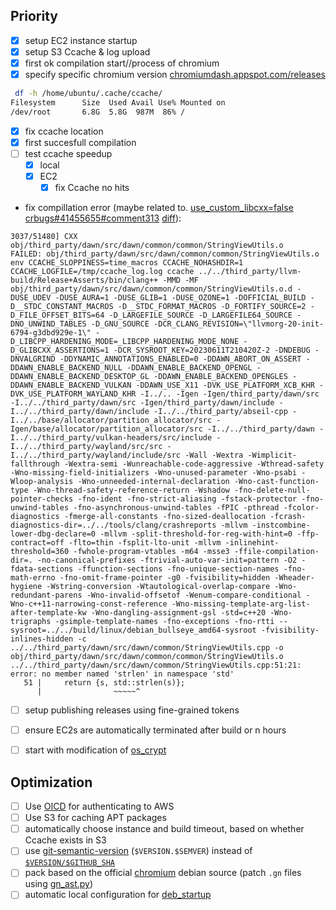 ## Priority
- [x] setup EC2 instance startup
- [x] setup S3 Ccache & log upload
- [x] first ok compilation start//process of chromium
- [x] specify specific chromium version [chromiumdash.appspot.com/releases](https://chromiumdash.appspot.com/releases?platform=Linux)
```bash
 df -h /home/ubuntu/.cache/ccache/
Filesystem      Size  Used Avail Use% Mounted on
/dev/root       6.8G  5.8G  987M  86% /
```
- [x] fix ccache location
- [x] first succesfull compilation
- [ ] test ccache speedup
  - [x] local
  - [x] EC2
    - [x] fix Ccache no hits 
- fix compillation error (maybe related to. [use_custom_libcxx=false](https://github.com/chrxer/safe-chrx-proto/blob/b7d8b4ddf8c3c6e3dd099d61267cae7d9cf5cfb4/scripts/build.sh#L34) [crbugs#41455655#comment313](https://issues.chromium.org/issues/41455655#comment313) [diff](https://chromium.googlesource.com/chromium/src/+/2e14a3ac178ee87aa9154e5a15dcd986af1b6059%5E%21/#F0)):
```
3037/51480] CXX obj/third_party/dawn/src/dawn/common/common/StringViewUtils.o
FAILED: obj/third_party/dawn/src/dawn/common/common/StringViewUtils.o 
env CCACHE_SLOPPINESS=time_macros CCACHE_NOHASHDIR=1 CCACHE_LOGFILE=/tmp/ccache_log.log ccache ../../third_party/llvm-build/Release+Asserts/bin/clang++ -MMD -MF obj/third_party/dawn/src/dawn/common/common/StringViewUtils.o.d -DUSE_UDEV -DUSE_AURA=1 -DUSE_GLIB=1 -DUSE_OZONE=1 -DOFFICIAL_BUILD -D__STDC_CONSTANT_MACROS -D__STDC_FORMAT_MACROS -D_FORTIFY_SOURCE=2 -D_FILE_OFFSET_BITS=64 -D_LARGEFILE_SOURCE -D_LARGEFILE64_SOURCE -DNO_UNWIND_TABLES -D_GNU_SOURCE -DCR_CLANG_REVISION=\"llvmorg-20-init-6794-g3dbd929e-1\" -D_LIBCPP_HARDENING_MODE=_LIBCPP_HARDENING_MODE_NONE -D_GLIBCXX_ASSERTIONS=1 -DCR_SYSROOT_KEY=20230611T210420Z-2 -DNDEBUG -DNVALGRIND -DDYNAMIC_ANNOTATIONS_ENABLED=0 -DDAWN_ABORT_ON_ASSERT -DDAWN_ENABLE_BACKEND_NULL -DDAWN_ENABLE_BACKEND_OPENGL -DDAWN_ENABLE_BACKEND_DESKTOP_GL -DDAWN_ENABLE_BACKEND_OPENGLES -DDAWN_ENABLE_BACKEND_VULKAN -DDAWN_USE_X11 -DVK_USE_PLATFORM_XCB_KHR -DVK_USE_PLATFORM_WAYLAND_KHR -I../.. -Igen -Igen/third_party/dawn/src -I../../third_party/dawn/src -Igen/third_party/dawn/include -I../../third_party/dawn/include -I../../third_party/abseil-cpp -I../../base/allocator/partition_allocator/src -Igen/base/allocator/partition_allocator/src -I../../third_party/dawn -I../../third_party/vulkan-headers/src/include -I../../third_party/wayland/src/src -I../../third_party/wayland/include/src -Wall -Wextra -Wimplicit-fallthrough -Wextra-semi -Wunreachable-code-aggressive -Wthread-safety -Wno-missing-field-initializers -Wno-unused-parameter -Wno-psabi -Wloop-analysis -Wno-unneeded-internal-declaration -Wno-cast-function-type -Wno-thread-safety-reference-return -Wshadow -fno-delete-null-pointer-checks -fno-ident -fno-strict-aliasing -fstack-protector -fno-unwind-tables -fno-asynchronous-unwind-tables -fPIC -pthread -fcolor-diagnostics -fmerge-all-constants -fno-sized-deallocation -fcrash-diagnostics-dir=../../tools/clang/crashreports -mllvm -instcombine-lower-dbg-declare=0 -mllvm -split-threshold-for-reg-with-hint=0 -ffp-contract=off -flto=thin -fsplit-lto-unit -mllvm -inlinehint-threshold=360 -fwhole-program-vtables -m64 -msse3 -ffile-compilation-dir=. -no-canonical-prefixes -ftrivial-auto-var-init=pattern -O2 -fdata-sections -ffunction-sections -fno-unique-section-names -fno-math-errno -fno-omit-frame-pointer -g0 -fvisibility=hidden -Wheader-hygiene -Wstring-conversion -Wtautological-overlap-compare -Wno-redundant-parens -Wno-invalid-offsetof -Wenum-compare-conditional -Wno-c++11-narrowing-const-reference -Wno-missing-template-arg-list-after-template-kw -Wno-dangling-assignment-gsl -std=c++20 -Wno-trigraphs -gsimple-template-names -fno-exceptions -fno-rtti --sysroot=../../build/linux/debian_bullseye_amd64-sysroot -fvisibility-inlines-hidden -c ../../third_party/dawn/src/dawn/common/StringViewUtils.cpp -o obj/third_party/dawn/src/dawn/common/common/StringViewUtils.o
../../third_party/dawn/src/dawn/common/StringViewUtils.cpp:51:21: error: no member named 'strlen' in namespace 'std'
   51 |     return {s, std::strlen(s)};
      |                ~~~~~^
```
- [ ] setup publishing releases using fine-grained tokens
- [ ] ensure EC2s are automatically terminated after build or n hours
- [ ] start with modification of [os_crypt](https://source.chromium.org/search?q=(EncryptString%20OR%20DecryptString)%20AND%20file:os_crypt_%20-unittest%20-browsertest&ss=chromium%2Fchromium%2Fsrc)


## Optimization 
- [ ] Use [OICD](https://github.com/aws-actions/configure-aws-credentials?tab=readme-ov-file#oidc) for authenticating to AWS
- [ ] Use S3 for caching APT packages
- [ ] automatically choose instance and build timeout, based on whether Ccache exists in S3
- [ ] use [git-semantic-version](https://github.com/marketplace/actions/git-semantic-version) (`$VERSION.$SEMVER`) instead of [`$VERSION/$GITHUB_SHA`](https://github.com/chrxer/safe-chrx-proto/blob/b6df1b6855c1f2ca52625ff126c3ebc6c117ee84/entrypoint.sh#L94)
- [ ] pack based on the official [chromium](https://salsa.debian.org/chromium-team/chromium/) debian source (patch `.gn` files using [gn_ast.py](https://chromium.googlesource.com/chromium/src/+/refs/heads/main/build/gn_ast/gn_ast.py))
- [ ] automatic local configuration for [deb_startup](https://github.com/chrxer/safe-chrx-proto/blob/main/deb_startup.md)
